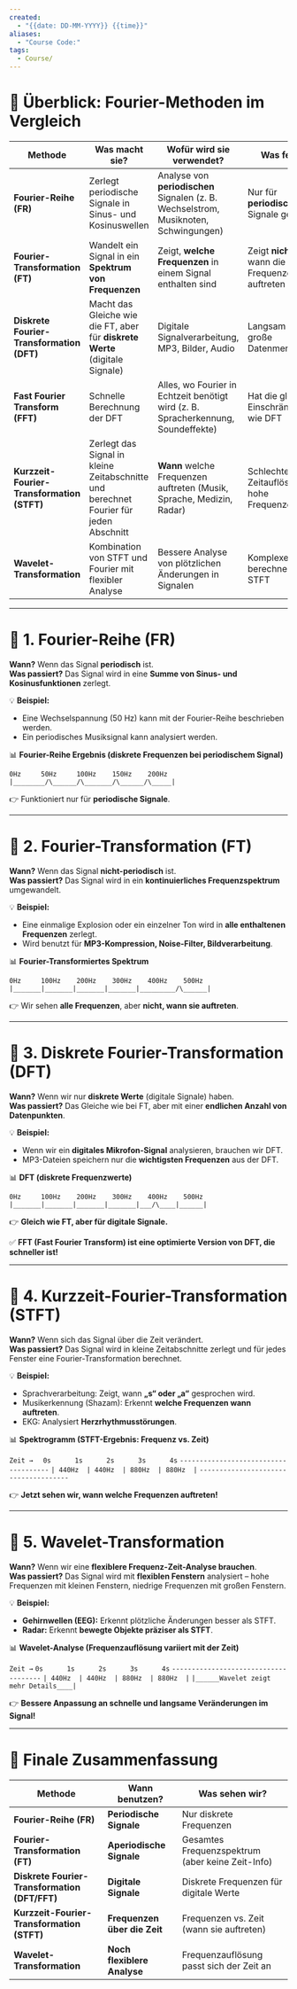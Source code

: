 ```yaml
---
created:
  - "{{date: DD-MM-YYYY}} {{time}}"
aliases:
  - "Course Code:"
tags:
  - Course/
---
```

# **📌 Überblick: Fourier-Methoden im Vergleich**

|**Methode**|**Was macht sie?**|**Wofür wird sie verwendet?**|**Was fehlt?**|
|---|---|---|---|
|**Fourier-Reihe (FR)**|Zerlegt periodische Signale in Sinus- und Kosinuswellen|Analyse von **periodischen** Signalen (z. B. Wechselstrom, Musiknoten, Schwingungen)|Nur für **periodische** Signale geeignet|
|**Fourier-Transformation (FT)**|Wandelt ein Signal in ein **Spektrum von Frequenzen**|Zeigt, **welche Frequenzen** in einem Signal enthalten sind|Zeigt **nicht**, wann die Frequenzen auftreten|
|**Diskrete Fourier-Transformation (DFT)**|Macht das Gleiche wie die FT, aber für **diskrete Werte** (digitale Signale)|Digitale Signalverarbeitung, MP3, Bilder, Audio|Langsam für große Datenmengen|
|**Fast Fourier Transform (FFT)**|Schnelle Berechnung der DFT|Alles, wo Fourier in Echtzeit benötigt wird (z. B. Spracherkennung, Soundeffekte)|Hat die gleichen Einschränkungen wie DFT|
|**Kurzzeit-Fourier-Transformation (STFT)**|Zerlegt das Signal in kleine Zeitabschnitte und berechnet Fourier für jeden Abschnitt|**Wann** welche Frequenzen auftreten (Musik, Sprache, Medizin, Radar)|Schlechte Zeitauflösung für hohe Frequenzen|
|**Wavelet-Transformation**|Kombination von STFT und Fourier mit flexibler Analyse|Bessere Analyse von plötzlichen Änderungen in Signalen|Komplexer zu berechnen als STFT|

---

# **🔹 1. Fourier-Reihe (FR)**

**Wann?** Wenn das Signal **periodisch** ist.  
**Was passiert?** Das Signal wird in eine **Summe von Sinus- und Kosinusfunktionen** zerlegt.

💡 **Beispiel:**

- Eine Wechselspannung (50 Hz) kann mit der Fourier-Reihe beschrieben werden.
- Ein periodisches Musiksignal kann analysiert werden.

📊 **Fourier-Reihe Ergebnis (diskrete Frequenzen bei periodischem Signal)**


`0Hz     50Hz     100Hz    150Hz    200Hz`
`|________/\______/\_______/\______/\_____|`

👉 Funktioniert nur für **periodische Signale**.

---

# **🔹 2. Fourier-Transformation (FT)**

**Wann?** Wenn das Signal **nicht-periodisch** ist.  
**Was passiert?** Das Signal wird in ein **kontinuierliches Frequenzspektrum** umgewandelt.

💡 **Beispiel:**

- Eine einmalige Explosion oder ein einzelner Ton wird in **alle enthaltenen Frequenzen** zerlegt.
- Wird benutzt für **MP3-Kompression, Noise-Filter, Bildverarbeitung**.

📊 **Fourier-Transformiertes Spektrum**

`0Hz     100Hz    200Hz    300Hz    400Hz    500Hz   |_______|_______|_______|_______|_________/\______|`

👉 Wir sehen **alle Frequenzen**, aber **nicht, wann sie auftreten**.

---

# **🔹 3. Diskrete Fourier-Transformation (DFT)**

**Wann?** Wenn wir nur **diskrete Werte** (digitale Signale) haben.  
**Was passiert?** Das Gleiche wie bei FT, aber mit einer **endlichen Anzahl von Datenpunkten**.

💡 **Beispiel:**

- Wenn wir ein **digitales Mikrofon-Signal** analysieren, brauchen wir DFT.
- MP3-Dateien speichern nur die **wichtigsten Frequenzen** aus der DFT.

📊 **DFT (diskrete Frequenzwerte)**

`0Hz     100Hz    200Hz    300Hz    400Hz    500Hz   |_______|_______|_______|_______|___/\____|______|`

👉 **Gleich wie FT, aber für digitale Signale.**

✅ **FFT (Fast Fourier Transform) ist eine optimierte Version von DFT, die schneller ist!**

---

# **🔹 4. Kurzzeit-Fourier-Transformation (STFT)**

**Wann?** Wenn sich das Signal über die Zeit verändert.  
**Was passiert?** Das Signal wird in kleine Zeitabschnitte zerlegt und für jedes Fenster eine Fourier-Transformation berechnet.

💡 **Beispiel:**

- Sprachverarbeitung: Zeigt, wann **„s“ oder „a“** gesprochen wird.
- Musikerkennung (Shazam): Erkennt **welche Frequenzen wann auftreten**.
- EKG: Analysiert **Herzrhythmusstörungen**.

📊 **Spektrogramm (STFT-Ergebnis: Frequenz vs. Zeit)**

   `Zeit →`
   `   0s      1s      2s      3s      4s `
   `-------------------------------------`
   `| 440Hz  | 440Hz  | 880Hz  | 880Hz  |`
   `-------------------------------------`

👉 **Jetzt sehen wir, wann welche Frequenzen auftreten!**

---

# **🔹 5. Wavelet-Transformation**

**Wann?** Wenn wir eine **flexiblere Frequenz-Zeit-Analyse brauchen**.  
**Was passiert?** Das Signal wird mit **flexiblen Fenstern** analysiert – hohe Frequenzen mit kleinen Fenstern, niedrige Frequenzen mit großen Fenstern.

💡 **Beispiel:**

- **Gehirnwellen (EEG):** Erkennt plötzliche Änderungen besser als STFT.
- **Radar:** Erkennt **bewegte Objekte präziser als STFT**.

📊 **Wavelet-Analyse (Frequenzauflösung variiert mit der Zeit)**


   `Zeit →`
   `0s      1s      2s      3s      4s`
   `-------------------------------------`
   `| 440Hz  | 440Hz  | 880Hz  | 880Hz  |`
   `|______Wavelet zeigt mehr Details____|`

👉 **Bessere Anpassung an schnelle und langsame Veränderungen im Signal!**

---

# **📌 Finale Zusammenfassung**

| **Methode**                                   | **Wann benutzen?**           | **Was sehen wir?**                               |
| --------------------------------------------- | ---------------------------- | ------------------------------------------------ |
| **Fourier-Reihe (FR)**                        | **Periodische Signale**      | Nur diskrete Frequenzen                          |
| **Fourier-Transformation (FT)**               | **Aperiodische Signale**     | Gesamtes Frequenzspektrum (aber keine Zeit-Info) |
| **Diskrete Fourier-Transformation (DFT/FFT)** | **Digitale Signale**         | Diskrete Frequenzen für digitale Werte           |
| **Kurzzeit-Fourier-Transformation (STFT)**    | **Frequenzen über die Zeit** | Frequenzen vs. Zeit (wann sie auftreten)         |
| **Wavelet-Transformation**                    | **Noch flexiblere Analyse**  | Frequenzauflösung passt sich der Zeit an         |